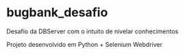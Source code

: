 # bugbank_desafio
Desafio da DBServer com o intuito de nivelar conhecimentos

Projeto desenvolvido em Python + Selenium Webdriver
